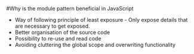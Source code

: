 #Why is the module pattern beneficial in JavaScript
* Way of following principle of least exposure - Only expose details that are necessary to get exposed.
* Better organisation of the source code
* Possibility to re-use and read code
* Avoiding cluttering the global scope and overwriting functionality
